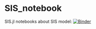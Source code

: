 # SIS_notebook
SIS.jl notebooks about SIS model: [![Binder](https://mybinder.org/badge_logo.svg)](https://mybinder.org/v2/gh/Yofr3H/Estimation_stochastic_SIS/main?urlpath=pluto/open?path=/home/jovyan/notebooks/SIS_stochastic/notebook_SIS.jl)
